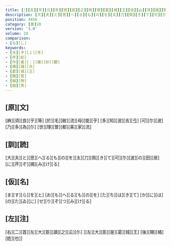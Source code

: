 ```yaml
---
title: [（][天][平][元][年][班][田][之][時][使][葛][城][王][従][山][背][國][贈][薩][妙][觀][命][婦][等][所][歌][一][首][[副][芹][子][褁]][）][薩][妙][觀][命][婦][報][贈][歌][一][首]
description: [大][夫][と][思][へ][る][も][の][を][太][刀][佩][き][て][可][尓][波][の][田][居][に][芹][ぞ][摘][み][け][る]
position: 4456
category: [巻]20
version: '1.0'
volume: 20
comparison:
- [な][し]
keywords:
- [天][平][１][年]
- [年][紀]
- [作][者][：][薩][妙][觀]
- [橘][諸][兄]
- [葛][城][王]
- [贈][答]
- [植][物]
- [戯][笑]
---
```


## [原][文]

[麻][須][良][乎][等] [於][毛][敝][流][母][能][乎] [多][知][波][吉][弖] [可][尓][波][乃][多][為][尓] [世][理][曽][都][美][家][流]

## [訓][読]

[大][夫][と][思][へ][る][も][の][を][太][刀][佩][き][て][可][尓][波][の][田][居][に][芹][ぞ][摘][み][け][る]

## [仮][名]

[ま][す][ら][を][と] [お][も][へ][る][も][の][を] [た][ち][は][き][て] [か][に][は][の][た][ゐ][に] [せ][り][ぞ][つ][み][け][る]

## [左][注]

[右][二][首][左][大][臣][讀][之][云][尓] [[左][大][臣][是][葛][城][王] [後][賜][橘][姓][也]]
